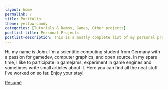 ```yaml
---
layout: home
permalink: /
title: Portfolio
theme: yellow-candy
categories: [Tutorials & Demos, Games, Other projects]
postlist-title: Personal Projects
postlist-description: This is a mostly complete list of my personal projects. Most of these were done in my spare time and *not* as part of a university course. Check out my [résumé](resume) for a list of university projects. Links may lead to external websites.
---
```


Hi, my name is John. I'm a scientific computing student from Germany with a passion for gamedev, computer graphics, and open source. In my spare time, I like to participate in gamejams, experiment in game engines and sometimes write small articles about it. Here you can find all the neat stuff I've worked on so far. Enjoy your stay!

<div class="row">
  <div class="col s12">
    <div class="center-align">
      <a href="resume" class=" waves-effect waves-light btn hover-jello">
        Résumé
      </a>
    </div>
  </div>
</div>
